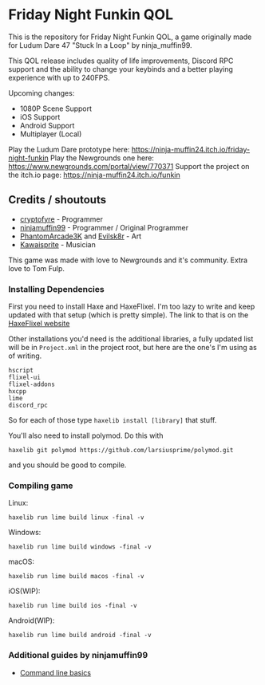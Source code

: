 # Friday Night Funkin QOL

This is the repository for Friday Night Funkin QOL, a game originally made for Ludum Dare 47 "Stuck In a Loop" by ninja_muffin99.

This QOL release includes quality of life improvements, Discord RPC support and the ability to change your keybinds and a better playing experience with up to 240FPS.

Upcoming changes:
* 1080P Scene Support
* iOS Support
* Android Support
* Multiplayer (Local)

Play the Ludum Dare prototype here: https://ninja-muffin24.itch.io/friday-night-funkin
Play the Newgrounds one here: https://www.newgrounds.com/portal/view/770371
Support the project on the itch.io page: https://ninja-muffin24.itch.io/funkin

## Credits / shoutouts
- [cryptofyre](https://twitter.com/cryptofyre) - Programmer
- [ninjamuffin99](https://twitter.com/ninja_muffin99) - Programmer / Original Programmer
- [PhantomArcade3K](https://twitter.com/phantomarcade3k) and [Evilsk8r](https://twitter.com/evilsk8r) - Art
- [Kawaisprite](https://twitter.com/kawaisprite) - Musician

This game was made with love to Newgrounds and it's community. Extra love to Tom Fulp.

### Installing Dependencies

First you need to install Haxe and HaxeFlixel. I'm too lazy to write and keep updated with that setup (which is pretty simple).
The link to that is on the [HaxeFlixel website](https://haxeflixel.com/documentation/getting-started/)

Other installations you'd need is the additional libraries, a fully updated list will be in `Project.xml` in the project root, but here are the one's I'm using as of writing.

```
hscript
flixel-ui
flixel-addons
hxcpp
lime
discord_rpc
```

So for each of those type `haxelib install [library]` that stuff.

You'll also need to install polymod. Do this with

```
haxelib git polymod https://github.com/larsiusprime/polymod.git
```

and you should be good to compile.

### Compiling game

Linux:
```
haxelib run lime build linux -final -v
```
Windows:
```
haxelib run lime build windows -final -v
```
macOS:
```
haxelib run lime build macos -final -v
```
iOS(WIP):
```
haxelib run lime build ios -final -v
```
Android(WIP):
```
haxelib run lime build android -final -v
```

### Additional guides by ninjamuffin99

- [Command line basics](https://ninjamuffin99.newgrounds.com/news/post/1090480)
